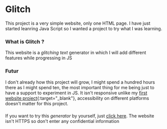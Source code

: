 # Glitch
This project is a very simple website, only one HTML page. I have just started leanring Java Script so I wanted a project to try what I was learning.
### What is Glitch ?
This website is a *glitching text* generator in which I will add different features while progressing in JS
### Futur
I don't already how this project will grow, I might spend a hundred hours there as I might spend ten, the most important thing for me being just to have a support to experiment in JS. It isn't responsive unlike my [first website project](https://github.com/Ahegan/First-Website){:target="_blank"}, accessibility  on different platforms doesn't matter for this project.
###
If you want to try this *generator* by yourself, just [click here](http://glitch.simioni.eu/). The website isn't HTTPS so don't enter any confidential information <br>
